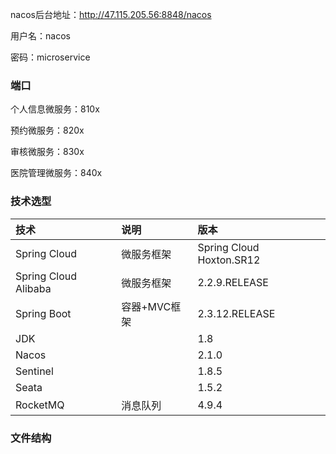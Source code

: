 nacos后台地址：http://47.115.205.56:8848/nacos

用户名：nacos 

密码：microservice



### 端口

个人信息微服务：810x

预约微服务：820x

审核微服务：830x

医院管理微服务：840x



### 技术选型

| 技术                 | 说明         | 版本                     |
| :------------------- | :----------- | :----------------------- |
| Spring Cloud         | 微服务框架   | Spring Cloud Hoxton.SR12 |
| Spring Cloud Alibaba | 微服务框架   | 2.2.9.RELEASE            |
| Spring Boot          | 容器+MVC框架 | 2.3.12.RELEASE           |
| JDK                  |              | 1.8                      |
| Nacos                |              | 2.1.0                    |
| Sentinel             |              | 1.8.5                    |
| Seata                |              | 1.5.2                    |
| RocketMQ             | 消息队列     | 4.9.4                    |





### 文件结构